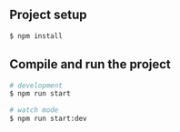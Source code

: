 ## Project setup

```bash
$ npm install
```

## Compile and run the project

```bash
# development
$ npm run start

# watch mode
$ npm run start:dev


```
